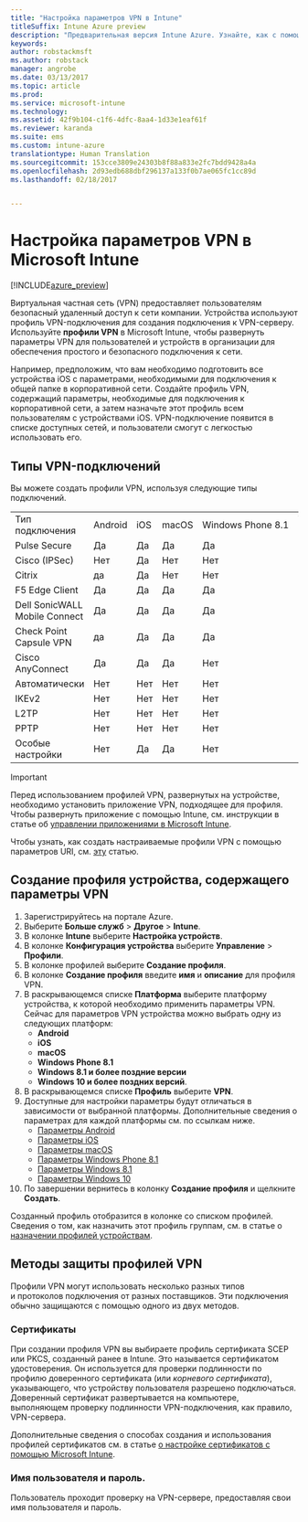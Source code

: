 ```yaml
---
title: "Настройка параметров VPN в Intune"
titleSuffix: Intune Azure preview
description: "Предварительная версия Intune Azure. Узнайте, как с помощью Intune можно настроить VPN-подключения на управляемых устройствах."
keywords: 
author: robstackmsft
ms.author: robstack
manager: angrobe
ms.date: 03/13/2017
ms.topic: article
ms.prod: 
ms.service: microsoft-intune
ms.technology: 
ms.assetid: 42f9b104-c1f6-4dfc-8aa4-1d33e1eaf61f
ms.reviewer: karanda
ms.suite: ems
ms.custom: intune-azure
translationtype: Human Translation
ms.sourcegitcommit: 153cce3809e24303b8f88a833e2fc7bdd9428a4a
ms.openlocfilehash: 2d93edb688dbf296137a133f0b7ae065fc1cc89d
ms.lasthandoff: 02/18/2017


---
```


# <a name="how-to-configure-vpn-settings-in-microsoft-intune"></a>Настройка параметров VPN в Microsoft Intune

[!INCLUDE[azure_preview](../includes/azure_preview.md)]

Виртуальная частная сеть (VPN) предоставляет пользователям безопасный удаленный доступ к сети компании. Устройства используют профиль VPN-подключения для создания подключения к VPN-серверу. Используйте **профили VPN** в Microsoft Intune, чтобы развернуть параметры VPN для пользователей и устройств в организации для обеспечения простого и безопасного подключения к сети.

Например, предположим, что вам необходимо подготовить все устройства iOS с параметрами, необходимыми для подключения к общей папке в корпоративной сети. Создайте профиль VPN, содержащий параметры, необходимые для подключения к корпоративной сети, а затем назначьте этот профиль всем пользователям с устройствами iOS. VPN-подключение появится в списке доступных сетей, и пользователи смогут с легкостью использовать его.

## <a name="vpn-connection-types"></a>Типы VPN-подключений

Вы можете создать профили VPN, используя следующие типы подключений.

||||||||
|-|-|-|-|-|-|-|
|Тип подключения|Android|iOS|macOS|Windows Phone 8.1|Windows 8.1|Windows 10|
|Pulse Secure|Да|Да|Да|Да|Да|да|
|Cisco (IPSec)|Нет|Да|Нет|Нет|Нет|Нет|
|Citrix|да|Да|Нет|Нет|Нет|Нет|
|F5 Edge Client|Да|Да|Да|Да|Да|Да|
|Dell SonicWALL Mobile Connect|Да|Да|Да|Да|Да|да|
|Check Point Capsule VPN|да|Да|Да|Да|Да|да|
|Cisco AnyConnect|Да|Да|Да|Нет|Нет|Нет|
|Автоматически|Нет|Нет|Нет|Нет|Нет|да|
|IKEv2|Нет|Нет|Нет|Нет|Нет|Да|
|L2TP|Нет|Нет|Нет|Нет|Нет|да|
|PPTP|Нет|Нет|Нет|Нет|Нет|да|
|Особые настройки|Нет|Да|Да|Нет|Нет|Нет|


> [!IMPORTANT]
> Перед использованием профилей VPN, развернутых на устройстве, необходимо установить приложение VPN, подходящее для профиля. Чтобы развернуть приложение с помощью Intune, см. инструкции в статье об [управлении приложениями в Microsoft Intune](/intune-azure/manage-apps/what-is-app-management).  

Чтобы узнать, как создать настраиваемые профили VPN с помощью параметров URI, см. [эту](create-custom-vpn-profiles.md) статью.     

## <a name="create-a-device-profile-containing-vpn-settings"></a>Создание профиля устройства, содержащего параметры VPN

1. Зарегистрируйтесь на портале Azure.
2. Выберите **Больше служб** > **Другое** > **Intune**.
3. В колонке **Intune** выберите **Настройка устройств**.
2. В колонке **Конфигурация устройства** выберите **Управление** > **Профили**.
3. В колонке профилей выберите **Создание профиля**.
4. В колонке **Создание профиля** введите **имя** и **описание** для профиля VPN.
5. В раскрывающемся списке **Платформа** выберите платформу устройства, к которой необходимо применить параметры VPN. Сейчас для параметров VPN устройства можно выбрать одну из следующих платформ:
    - **Android**
    - **iOS**
    - **macOS**
    - **Windows Phone 8.1**
    - **Windows 8.1 и более поздние версии**
    - **Windows 10 и более поздних версий**.
6. В раскрывающемся списке **Профиль** выберите **VPN**.
7. Доступные для настройки параметры будут отличаться в зависимости от выбранной платформы. Дополнительные сведения о параметрах для каждой платформы см. по ссылкам ниже.
    - [Параметры Android](vpn-for-android.md)
    - [Параметры iOS](vpn-for-ios.md)
    - [Параметры macOS](vpn-for-macos.md)
    - [Параметры Windows Phone 8.1](vpn-for-windows-phone-8-1.md)
    - [Параметры Windows 8.1](vpn-for-windows-8-1.md)
    - [Параметры Windows 10](vpn-for-windows-10.md)
8. По завершении вернитесь в колонку **Создание профиля** и щелкните **Создать**.

Созданный профиль отобразится в колонке со списком профилей.
Сведения о том, как назначить этот профиль группам, см. в статье о [назначении профилей устройствам](how-to-assign-device-profiles.md).


## <a name="methods-of-securing-vpn-profiles"></a>Методы защиты профилей VPN

Профили VPN могут использовать несколько разных типов и протоколов подключения от разных поставщиков. Эти подключения обычно защищаются с помощью одного из двух методов.

### <a name="certificates"></a>Сертификаты

При создании профиля VPN вы выбираете профиль сертификата SCEP или PKCS, созданный ранее в Intune. Это называется сертификатом удостоверения. Он используется для проверки подлинности по профилю доверенного сертификата (или *корневого сертификата*), указывающего, что устройству пользователя разрешено подключаться. Доверенный сертификат развертывается на компьютере, выполняющем проверку подлинности VPN-подключения, как правило, VPN-сервера.

Дополнительные сведения о способах создания и использования профилей сертификатов см. в статье [о настройке сертификатов с помощью Microsoft Intune](how-to-configure-certificates.md).

### <a name="user-name-and-password"></a>Имя пользователя и пароль.

Пользователь проходит проверку на VPN-сервере, предоставляя свои имя пользователя и пароль.

